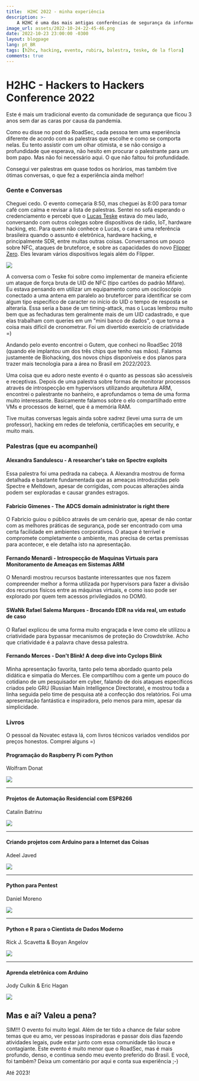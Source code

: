 ```yaml
---
title:  H2HC 2022 - minha experiência
description: >-
    A H2HC é uma das mais antigas conferências de segurança da informação em atividade na América Latina, com 19 anos de história. Participei dos dois dias de evento e resumi neste post o meu ponto de vista e aquilo que eu mais curti. Vou falar sobre processadores ARM e X86, sobre VMs, isolamento, antimalware-bypass, entre outros assuntos.
image_url: assets/2022-10-24-22-45-46.png
date: 2022-10-23 23:00:00 -0300
layout: blogpage
lang: pt_BR
tags: [h2hc, hacking, evento, rubira, balestra, teske, de la flora]
comments: true
---
```


# H2HC - Hackers to Hackers Conference 2022

Este é mais um tradicional evento da comunidade de segurança que ficou 3 anos sem dar as caras por causa da pandemia.

Como eu disse no post do RoadSec, cada pessoa tem uma experiência diferente de acordo com as palestras que escolhe e como se comporta nelas. Eu tento assistir com um olhar otimista, e se não consigo a profundidade que esperava, não hesito em procurar o palestrante para um bom papo. Mas não foi necessário aqui. O que não faltou foi profundidade.

Consegui ver palestras em quase todos os horários, mas também tive ótimas conversas, o que fez a experiência ainda melhor!


### Gente e Conversas

Cheguei cedo. O evento começaria 8:50, mas cheguei às 8:00 para tomar café com calma e revisar a lista de palestras. Sentei no sofá esperando o credenciamento e percebi que o [Lucas Teske](https://lucasteske.dev/about) estava do meu lado, conversando com outros colegas sobre dispositivos de rádio, IoT, hardware hacking, etc. Para quem não conhece o Lucas, o cara é uma referência brasileira quando o assunto é eletrônica, hardware hacking, e principalmente SDR, entre muitas outras coisas. Conversamos um pouco sobre NFC, ataques de bruteforce, e sobre as capacidades do novo [Flipper Zero](https://flipperzero.one/). Eles levaram vários dispositivos legais além do Flipper.

![](assets/2022-10-25-00-10-21.png)

A conversa com o Teske foi sobre como implementar de maneira eficiente um ataque de força bruta de UID de NFC (tipo cartões do padrão Mifare). Eu estava pensando em utilizar um equipamento como um osciloscópio conectado a uma antena em paralelo ao bruteforcer para identificar se com algum tipo específico de caracter no início do UID o tempo de resposta se alteraria. Essa seria a base de um timing-attack, mas o Lucas lembrou muito bem que as fechaduras tem geralmente mais de um UID cadastrado, e que elas trabalham com queries em um "mini banco de dados", o que torna a coisa mais difícil de cronometrar. Foi um divertido exercício de criatividade =)

Andando pelo evento encontrei o Gutem, que conheci no RoadSec 2018 (quando ele implantou um dos três chips que tenho nas mãos).
Falamos justamente de Biohacking, dos novos chips disponíveis e dos planos para trazer mais tecnologia para a área no Brasil em 2022/2023.

Uma coisa que eu adoro neste evento é o quanto as pessoas são acessíveis e receptivas. Depois de uma palestra sobre formas de monitorar processos através de introspecção em hypervisors utilizando arquitetura ARM, encontrei o palestrante no banheiro, e aprofundamos o tema de uma forma muito interessante. Basicamente falamos sobre o elo compartilhado entre VMs e processos de kernel, que é a memória RAM.

Tive muitas conversas legais ainda sobre xadrez (levei uma surra de um professor), hacking em redes de telefonia,
certificações em security, e muito mais.


### Palestras (que eu acompanhei)

#### Alexandra Sandulescu - A researcher's take on Spectre exploits

Essa palestra foi uma pedrada na cabeça. A Alexandra mostrou de forma detalhada
e bastante fundamentada que as ameaças introduzidas pelo Spectre e Meltdown, apesar de corrigidas,
com poucas alterações ainda podem ser exploradas e causar grandes estragos.

#### Fabricio Gimenes - The ADCS domain administrator is right there

O Fabricio guiou o público através de um cenário que, apesar de não contar com
as melhores práticas de segurança, pode ser encontrado com uma certa facilidade
em ambientes corporativos. O ataque é terrível e compromete completamente
o ambiente, mas precisa de certas premissas para acontecer, e ele detalha
isto na apresentação.

#### Fernando Menardi - Introspecção de Maquinas Virtuais para Monitoramento de Ameaças em Sistemas ARM

O Menardi mostrou recursos bastante interessantes que nos fazem compreender melhor a forma
utilizada por hypervisors para fazer a divisão dos recursos físicos entre as 
máquinas virtuais, e como isso pode ser explorado por quem tem acessos privilegiados
no DOM0.

#### SWaNk Rafael Salema Marques - Brocando EDR na vida real, um estudo de caso

O Rafael explicou de uma forma muito engraçada e leve como ele utilizou a criatividade
para bypassar mecanismos de proteção do Crowdstrike. Acho que criatividade é
a palavra chave dessa palestra.

#### Fernando Merces - Don't Blink! A deep dive into Cyclops Blink

Minha apresentação favorita, tanto pelo tema abordado quanto pela didática e simpatia do Merces.
Ele compartilhou com a gente um pouco do cotidiano de um pesquisador em cyber,
falando de dois ataques específicos criados pelo GRU (Russian Main Intelligence Directorate),
e mostrou toda a linha seguida pelo time de pesquisa até a confecção dos relatórios.
Foi uma apresentação fantástica e inspiradora, pelo menos para mim, apesar da simplicidade. 


### Livros

O pessoal da Novatec estava lá, com livros técnicos variados vendidos por preços honestos. Comprei alguns =)
	
#### Programação do Raspberry Pi com Python
Wolfram Donat

![](assets/2022-10-23-22-22-18.png)

---

#### Projetos de Automação Residencial com ESP8266
Catalin Batrinu

![](assets/2022-10-23-22-24-33.png)

---

#### Criando projetos com Arduino para a Internet das Coisas
Adeel Javed

![](assets/2022-10-23-22-25-43.png)

---

#### Python para Pentest
Daniel Moreno

![](assets/2022-10-23-22-29-01.png)

---

#### Python e R para o Cientista de Dados Moderno
Rick J. Scavetta & Boyan Angelov

![](assets/2022-10-23-22-29-59.png)

---

#### Aprenda eletrônica com Arduino
Jody Culkin & Eric Hagan

![](assets/2022-10-23-22-31-00.png)


## Mas e aí? Valeu a pena?

SIM!!! O evento foi muito legal. Além de ter tido a chance de falar sobre temas que eu amo, ver pessoas inspiradoras e passar dois dias fazendo atividades legais, pude estar junto com essa comunidade tão louca e contagiante. Este evento é muito menor que o RoadSec, mas é mais profundo, denso, e continua sendo meu evento preferido do Brasil. E você, foi também? Deixa um comentário por aqui e conta sua experiência ;-)

Até 2023!
